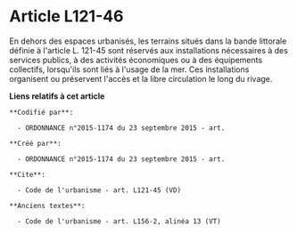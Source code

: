# Article L121-46

En dehors des espaces urbanisés, les terrains situés dans la bande littorale définie à l'article L. 121-45 sont réservés aux
installations nécessaires à des services publics, à des activités économiques ou à des équipements collectifs, lorsqu'ils
sont liés à l'usage de la mer. Ces installations organisent ou préservent l'accès et la libre circulation le long du rivage.

**Liens relatifs à cet article**

	**Codifié par**:

	  - ORDONNANCE n°2015-1174 du 23 septembre 2015 - art.

	**Créé par**:

	  - ORDONNANCE n°2015-1174 du 23 septembre 2015 - art.

	**Cite**:

	  - Code de l'urbanisme - art. L121-45 (VD)

	**Anciens textes**:

	  - Code de l'urbanisme - art. L156-2, alinéa 13 (VT)
